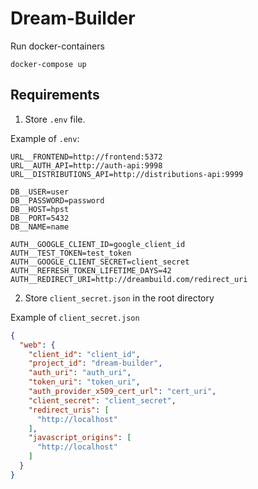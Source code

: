 # Dream-Builder

Run docker-containers
```
docker-compose up
```

## Requirements
1. Store `.env` file.

Example of `.env`:
```
URL__FRONTEND=http://frontend:5372
URL__AUTH_API=http://auth-api:9998
URL__DISTRIBUTIONS_API=http://distributions-api:9999

DB__USER=user
DB__PASSWORD=password
DB__HOST=hpst
DB__PORT=5432
DB__NAME=name

AUTH__GOOGLE_CLIENT_ID=google_client_id
AUTH__TEST_TOKEN=test_token
AUTH__GOOGLE_CLIENT_SECRET=client_secret
AUTH__REFRESH_TOKEN_LIFETIME_DAYS=42
AUTH__REDIRECT_URI=http://dreambuild.com/redirect_uri
```
2. Store `client_secret.json` in the root directory

Example of `client_secret.json`
```json
{
  "web": {
    "client_id": "client_id",
    "project_id": "dream-builder",
    "auth_uri": "auth_uri",
    "token_uri": "token_uri",
    "auth_provider_x509_cert_url": "cert_uri",
    "client_secret": "client_secret",
    "redirect_uris": [
      "http://localhost"
    ],
    "javascript_origins": [
      "http://localhost"
    ]
  }
}

```
